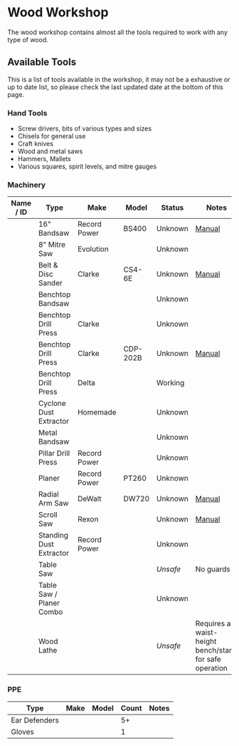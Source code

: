 # Wood Workshop

The wood workshop contains almost all the tools required to work with any type of wood.

## Available Tools

This is a list of tools available in the workshop, it may not be a exhaustive or up to date list, so please check the last updated date at the bottom of this page.

### Hand Tools

* Screw drivers, bits of various types and sizes
* Chisels for general use
* Craft knives
* Wood and metal saws
* Hammers, Mallets
* Various squares, spirit levels, and mitre gauges

### Machinery 

| Name / ID | Type                     | Make         | Model    | Status   | Notes                                                  |
| --------- | ------------------------ | ------------ | -------- | -------- | ------------------------------------------------------ |
|           | 16" Bandsaw              | Record Power | BS400    | Unknown  |  [Manual](manuals/recordpower_bs400.pdf)                                                      |
|           | 8" Mitre Saw             | Evolution    |          | Unknown  |                                                        |
|           | Belt & Disc Sander       | Clarke       | CS4-6E   | Unknown  | [Manual](manuals/clarke-cs4-6e.pdf)                                                       |
|           | Benchtop Bandsaw         |              |          | Unknown  |                                                        |
|           | Benchtop Drill Press     | Clarke       |          | Unknown  |                                                        |
|           | Benchtop Drill Press     | Clarke       | CDP-202B | Unknown  | [Manual](manuals/clarke-cdp-202b.pdf)                                                       |
|           | Benchtop Drill Press     | Delta        |          | Working  |                                                        |
|           | Cyclone Dust Extractor   | Homemade     |          | Unknown  |                                                        |
|           | Metal Bandsaw            |              |          | Unknown  |                                                        |
|           | Pillar Drill Press       | Record Power |          | Unknown  |                                                        |
|           | Planer                   | Record Power | PT260    | Unknown  |                                                        |
|           | Radial Arm Saw           | DeWalt       | DW720    | Unknown  | [Manual](manuals/dewalt-dw720.pdf)                                                       |
|           | Scroll Saw               | Rexon        |          | Unknown  | [Manual](manuals/recordpower-pt260.pdf)                                                       |
|           | Standing Dust Extractor  | Record Power |          | Unknown  |                                                        |
|           | Table Saw                |              |          | _Unsafe_ | No guards                                              |
|           | Table Saw / Planer Combo |              |          | Unknown  |                                                        |
|           | Wood Lathe               |              |          | _Unsafe_ | Requires a waist-height bench/stand for safe operation |


### PPE

 | Type          | Make | Model | Count | Notes |
 | ------------- | ---- | ----- | ----- | ----- |
 | Ear Defenders |      |       | 5+    |       |
 | Gloves        |      |       | 1     |       |
